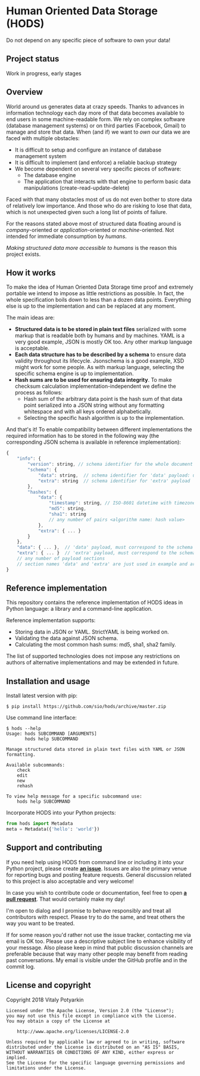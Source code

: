# Human Oriented Data Storage (HODS)

Do not depend on any specific piece of software to own your data!


## Project status

Work in progress, early stages


## Overview

World around us generates data at crazy speeds. Thanks to advances in
information technology each day more of that data becomes available to end
users in some machine-readable form. We rely on complex software (database
management systems) or on third parties (Facebook, Gmail) to manage and store
that data. When (and if) we want to *own* our data we are faced with multiple
obstacles:

- It is difficult to setup and configure an instance of database management
  system
- It is difficult to implement (and enforce) a reliable backup strategy
- We become dependent on several very specific pieces of software:
    - The database engine
    - The application that interacts with that engine to perform basic data
      manipulations (create-read-update-delete)

Faced with that many obstacles most of us do not even bother to store
data of relatively low importance. And those who do are risking to lose that
data, which is not unexpected given such a long list of points of failure.

For the reasons stated above most of structured data floating around is
*company*-oriented or *application*-oriented or *machine*-oriented. Not
intended for immediate consumption by *humans*.

*Making structured data more accessible to humans* is the reason this
project exists.

## How it works

To make the idea of Human Oriented Data Storage time proof and extremely
portable we intend to impose as little restrictions as possible. In fact, the
whole specification boils down to less than a dozen data points. Everything
else is up to the implementation and can be replaced at any moment.

The main ideas are:

- **Structured data is to be stored in plain text files** serialized with some
  markup that is readable both by humans and by machines. YAML is a very good
  example, JSON is mostly OK too. Any other markup language is acceptable.
- **Each data structure has to be described by a schema** to ensure data validity
  throughout its lifecycle. Jsonschema is a good example, XSD might work for
  some people. As with markup language, selecting the specific schema engine
  is up to implementation.
- **Hash sums are to be used for ensuring data integrity**. To make checksum
  calculation implementation-independent we define the process as follows:
    - Hash sum of the arbitrary data point is the hash sum of that data point
      serialized into a JSON string without any formatting whitespace and
      with all keys ordered alphabetically.
    - Selecting the specific hash algorithm is up to the implementation.

And that's it! To enable compatibility between different implementations the
required information has to be stored in the following way (the corresponding
JSON schema is available in reference implementation):

```javascript
{
    "info": {
        "version": string, // schema identifier for the whole document (usually URL)
        "schema": {
            "data": string,  // schema identifier for 'data' payload: url, filepath or name
            "extra": string  // schema identifier for 'extra' payload
        },
        "hashes": {
            "data": {
                "timestamp": string, // ISO-8601 datetime with timezone (human-readable)
                "md5": string,
                "sha1": string
                // any number of pairs <algorithm name: hash value>
            },
            "extra": { ... }
        }
    },
    "data": { ... },  // 'data' payload, must correspond to the schema referenced above
    "extra": { ... }  // 'extra' payload, must correspond to the schema referenced above
    // any number of payload sections
    // section names 'data' and 'extra' are just used in example and are not required
}
```


## Reference implementation

This repository contains the reference implementation of HODS ideas in Python
language: a library and a command-line application.

Reference implementation supports:

- Storing data in JSON or YAML. StrictYAML is being worked on.
- Validating the data against JSON schema.
- Calculating the most common hash sums: md5, sha1, sha2 family.

The list of supported technologies does not impose any restrictions on authors
of alternative implementations and may be extended in future.


## Installation and usage

Install latest version with pip:

```
$ pip install https://github.com/sio/hods/archive/master.zip
```

Use command line interface:

```
$ hods --help
Usage: hods SUBCOMMAND [ARGUMENTS]
       hods help SUBCOMMAND

Manage structured data stored in plain text files with YAML or JSON formatting.

Available subcommands:
    check
    edit
    new
    rehash

To view help message for a specific subcommand use:
    hods help SUBCOMMAND
```

Incorporate HODS into your Python projects:

```python
from hods import Metadata
meta = Metadata({'hello': 'world'})
```


## Support and contributing

If you need help using HODS from command line or including it into your Python
project, please create **[an issue](https://github.com/sio/hods/issues)**.
Issues are also the primary venue for reporting bugs and posting feature
requests. General discussion related to this project is also acceptable and
very welcome!

In case you wish to contribute code or documentation, feel free to open **[a
pull request](https://github.com/sio/hods/pulls)**. That would certainly make
my day!

I'm open to dialog and I promise to behave responsibly and treat all
contributors with respect. Please try to do the same, and treat others the way
you want to be treated.

If for some reason you'd rather not use the issue tracker, contacting me via
email is OK too. Please use a descriptive subject line to enhance visibility
of your message. Also please keep in mind that public discussion channels are
preferable because that way many other people may benefit from reading past
conversations.  My email is visible under the GitHub profile and in the commit
log.


## License and copyright

Copyright 2018 Vitaly Potyarkin

    Licensed under the Apache License, Version 2.0 (the "License");
    you may not use this file except in compliance with the License.
    You may obtain a copy of the License at

        http://www.apache.org/licenses/LICENSE-2.0

    Unless required by applicable law or agreed to in writing, software
    distributed under the License is distributed on an "AS IS" BASIS,
    WITHOUT WARRANTIES OR CONDITIONS OF ANY KIND, either express or implied.
    See the License for the specific language governing permissions and
    limitations under the License.
